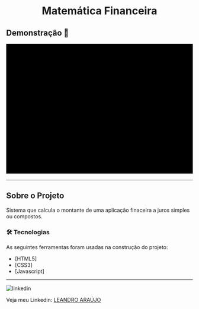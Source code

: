 <h1 style="text-align: center; font-weight: bold;">Matemática Financeira</h1>

## Demonstração 📸

<div align="center" >
  <img src="_imagens/financeira.gif" alt="demo-web" height="350">
</div>

---

## Sobre o Projeto

Sistema que calcula o montante de uma aplicação finaceira a juros simples ou compostos.

### 🛠 Tecnologias

As seguintes ferramentas foram usadas na construção do projeto:

- [HTML5]
- [CSS3]
- [Javascript]
---

<img src="https://github.com/leandro-araujo-silva/Proffy-FullStack/raw/master/github/linkedin.png" alt="linkedin" height="50">
<br />

Veja meu Linkedin: [LEANDRO ARAÚJO](http://www.linkedin.com/in/leandro-ara%C3%BAjo-da-silva-1660631b9)